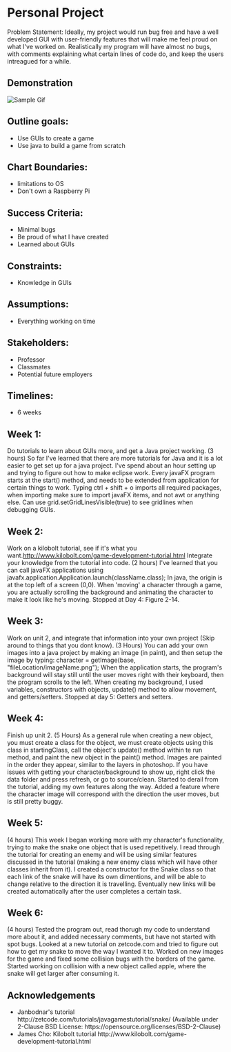 # Personal Project
Problem Statement: Ideally, my project would run bug free and have a well developed GUI with user-friendly features that will make me feel proud on what I've worked on. Realistically my program will have almost no bugs, with comments explaining what certain lines of code do, and keep the users intreagued for a while.

## Demonstration
![Sample Gif](https://gyazo.com/637297c3369d7503922778f4416ce43b.gif)

## Outline goals: 
<ul>
  <li> Use GUIs to create a game </li>
  <li> Use java to build a game from scratch </li>
</ul>

## Chart Boundaries: 
<ul>
  <li> limitations to OS </li>
  <li> Don't own a Raspberry Pi </li>
</ul>

## Success Criteria: 
<ul>
  <li> Minimal bugs </li>
  <li> Be proud of what I have created </li>
  <li>Learned about GUIs </li>
</ul>

## Constraints: 
<ul>
  <li> Knowledge in GUIs </li>
</ul>

## Assumptions: 

<ul>
  <li> Everything working on time </li>
</ul>

## Stakeholders: 

<ul>
  <li> Professor </li>
  <li> Classmates </li>
  <li> Potential future employers </li>
</ul>

## Timelines:
<ul>
  <li>6 weeks </li>
</ul>

## Week 1:
Do tutorials to learn about GUIs more, and get a Java project working. (3 hours)
So far I've learned that there are more tutorials for Java and it is a lot easier to get set up for a java project.
I've spend about an hour setting up and trying to figure out how to make eclipse work. Every javaFX program starts at the start() method, and needs to be extended from application for certain things to work. Typing ctrl + shift + o imports all required packages, when importing make sure to import javaFX items, and not awt or anything else. Can use grid.setGridLinesVisible(true) to see gridlines when debugging GUIs.

## Week 2:
Work on a kilobolt tutorial, see if it's what you want.http://www.kilobolt.com/game-development-tutorial.html Integrate your knowledge from the tutorial into code. (2 hours)
I've learned that you can call javaFX applications using javafx.application.Application.launch(className.class); In java, the origin is at the top left of a screen (0,0). When 'moving' a character through a game, you are actually scrolling the background and animating the character to make it look like he's moving. Stopped at Day 4: Figure 2-14.

## Week 3:
Work on unit 2, and integrate that information into your own project (Skip around to things that you dont know). (3 Hours)
You can add your own images into a java project by making an image (in paint), and then setup the image by typing: character = getImage(base, "fileLocation/imageName.png"); When the application starts, the program's background will stay still until the user moves right with their keyboard, then the program scrolls to the left. When creating my background, I used variables, constructors with objects, update() method to allow movement, and getters/setters. Stopped at day 5: Getters and setters.

## Week 4:
Finish up unit 2. (5 Hours) As a general rule when creating a new object, you must create a class for the object, we must create objects using this class in startingClass, call the object's update() method within te run method, and paint the new object in the paint() method. Images are painted in the order they appear, similar to the layers in photoshop. If you have issues with getting your character/background to show up, right click the data folder and press refresh, or go to source/clean. Started to derail from the tutorial, adding my own features along the way. Added a feature where the character image will correspond with the direction the user moves, but is still pretty buggy.

## Week 5:
(4 hours) This week I began working more with my character's functionality, trying to make the snake one object that is used repetitively. I read through the tutorial for creating an enemy and will be using similar features discussed in the tutorial (making a new enemy class which will have other classes inherit from it). I created a constructor for the Snake class so that each link of the snake will have its own dimentions, and will be able to change relative to the direction it is travelling. Eventually new links will be created automatically after the user completes a certain task.

## Week 6:
(4 hours) Tested the program out, read thorugh my code to understand more about it, and added necessary comments, but have not started with spot bugs. Looked at a new tutorial on zetcode.com and tried to figure out how to get my snake to move the way I wanted it to. Worked on new images for the game and fixed some collision bugs with the borders of the game. Started working on collision with a new object called apple, where the snake will get larger after consuming it. 

## Acknowledgements
<ul>
  <li> Janbodnar's tutorial http://zetcode.com/tutorials/javagamestutorial/snake/ (Available under 2-Clause BSD License: https://opensource.org/licenses/BSD-2-Clause) </li>
  <li> James Cho: Kilobolt tutorial http://www.kilobolt.com/game-development-tutorial.html </li>
</ul>
   
